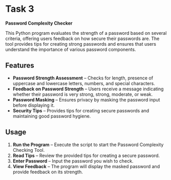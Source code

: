 # Task 3
<b>Password Complexity Checker</b>

This Python program evaluates the strength of a password based on several criteria, offering users feedback on how secure their passwords are. The tool provides tips for creating strong passwords and ensures that users understand the importance of various password components.

## Features

- **Password Strength Assessment** – Checks for length, presence of uppercase and lowercase letters, numbers, and special characters.
- **Feedback on Password Strength** – Users receive a message indicating whether their password is very strong, strong, moderate, or weak.
- **Password Masking** – Ensures privacy by masking the password input before displaying it.
- **Security Tips** – Provides tips for creating secure passwords and maintaining good password hygiene.

## Usage

1. **Run the Program** – Execute the script to start the Password Complexity Checking Tool.
2. **Read Tips** – Review the provided tips for creating a secure password.
3. **Enter Password** – Input the password you wish to check.
4. **View Feedback** – The program will display the masked password and provide feedback on its strength.

